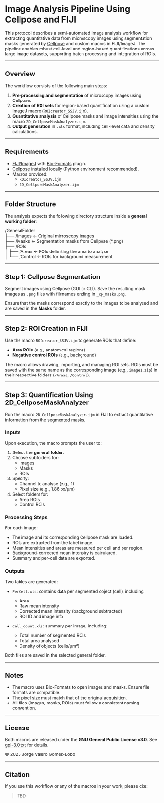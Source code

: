 # Image Analysis Pipeline Using Cellpose and FIJI

This protocol describes a semi-automated image analysis workflow for extracting quantitative data from microscopy images using segmentation masks generated by [Cellpose](https://www.cellpose.org/) and custom macros in FIJI/ImageJ. The pipeline enables robust cell-level and region-based quantifications across large image datasets, supporting batch processing and integration of ROIs.

---

## Overview

The workflow consists of the following main steps:

1. **Pre-processing and segmentation** of microscopy images using Cellpose.
2. **Creation of ROI sets** for region-based quantification using a custom ImageJ macro (`ROIcreator_SSJV.ijm`).
3. **Quantitative analysis** of Cellpose masks and image intensities using the macro `2D_CellposeMaskAnalyzer.ijm`.
4. **Output generation** in `.xls` format, including cell-level data and density calculations.

---

## Requirements

- [FIJI/ImageJ](https://imagej.net/software/fiji/) with [Bio-Formats](https://www.openmicroscopy.org/bio-formats/) plugin.
- [Cellpose](https://www.cellpose.org/) installed locally (Python environment recommended).
- Macros provided:
  - `ROIcreator_SSJV.ijm`
  - `2D_CellposeMaskAnalyzer.ijm`

---

## Folder Structure

The analysis expects the following directory structure inside a **general working folder**:

/GeneralFolder  
├── /Images ← Original microscopy images  
├── /Masks ← Segmentation masks from Cellpose (*.png)  
├── /ROIs  
│ ├── /Areas ← ROIs delimiting the area to analyse  
│ └── /Control ← ROIs for background measurement  

---

## Step 1: Cellpose Segmentation

Segment images using Cellpose (GUI or CLI). Save the resulting mask images as `.png` files with filenames ending in `_cp_masks.png`.

Ensure that the masks correspond exactly to the images to be analysed and are saved in the **Masks** folder.

---

## Step 2: ROI Creation in FIJI

Use the macro `ROIcreator_SSJV.ijm` to generate ROIs that define:

- **Area ROIs** (e.g., anatomical regions)
- **Negative control ROIs** (e.g., background)

The macro allows drawing, importing, and managing ROI sets. ROIs must be saved with the same name as the corresponding image (e.g., `image1.zip`) in their respective folders (`/Areas`, `/Control`).

---

## Step 3: Quantification Using 2D_CellposeMaskAnalyzer

Run the macro `2D_CellposeMaskAnalyzer.ijm` in FIJI to extract quantitative information from the segmented masks.

### Inputs

Upon execution, the macro prompts the user to:

1. Select the **general folder**.
2. Choose subfolders for:
   - Images
   - Masks
   - ROIs
3. Specify:
   - Channel to analyse (e.g., 1)
   - Pixel size (e.g., 1.86 px/μm)
4. Select folders for:
   - Area ROIs
   - Control ROIs

### Processing Steps

For each image:

- The image and its corresponding Cellpose mask are loaded.
- ROIs are extracted from the label image.
- Mean intensities and areas are measured per cell and per region.
- Background-corrected mean intensity is calculated.
- Summary and per-cell data are exported.

### Outputs

Two tables are generated:

- `PerCell.xls`: contains data per segmented object (cell), including:
  - Area
  - Raw mean intensity
  - Corrected mean intensity (background subtracted)
  - ROI ID and image info

- `Cell_count.xls`: summary per image, including:
  - Total number of segmented ROIs
  - Total area analysed
  - Density of objects (cells/μm²)

Both files are saved in the selected general folder.

---

## Notes

- The macro uses Bio-Formats to open images and masks. Ensure file formats are compatible.
- The pixel size must match that of the original acquisition.
- All files (images, masks, ROIs) must follow a consistent naming convention.

---

## License

Both macros are released under the **GNU General Public License v3.0**. See [gpl-3.0.txt](https://www.gnu.org/licenses/gpl-3.0.txt) for details.

© 2023 Jorge Valero Gómez-Lobo

---

## Citation

If you use this workflow or any of the macros in your work, please cite:

> TBD
